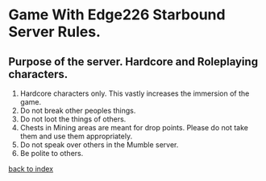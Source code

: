 # Game With Edge226 Starbound Server Rules.

## Purpose of the server. Hardcore and Roleplaying characters.

1. Hardcore characters only. This vastly increases the immersion of the game.
2. Do not break other peoples things.
3. Do not loot the things of others.
4. Chests in Mining areas are meant for drop points. Please do not take them and use them appropriately.
5. Do not speak over others in the Mumble server.
6. Be polite to others.

[back to index](README.md)
